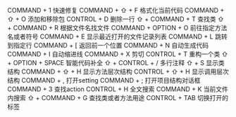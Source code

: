 COMMAND + 1                      快速修复
COMMAND + ⇧ + F                  格式化当前代码
COMMAND + ⇧ + O                  添加和移除包
CONTROL + D                      删除一行
⇧ + COMMAND + T                  查找类
⇧ + COMMAND + R                  根据文件名找文件
COMMAND + OPTION + O             前往指定方法名或者符号
COMMAND + E                      显示最近打开的文件记录列表
COMMAND + L                      跳转到指定行
COMMAND + [                      返回前一个位置
COMMAND + N                      自动生成代码
COMMAND + I                      自动缩进线
COMMAND + X                      剪切
CONTROL + T                      重构一个类
⇧ + OPTION + SPACE               智能代码补全
⇧ + CONTROL + /                  多行注释
⇧ + S                            显示类结构
COMMAND + ⇧ + H                  显示方法层次结构
CONTROL + ⇧ + H                  显示调用层次结构
COMMAND + ,                      打开setting
COMMAND + ;                      打开项目结构对话框
COMMAND + 3                      查找action
CONTROL + H                      全文搜索
COMMAND + K                      当前文件内搜索
⇧ + COMMAND + G                  查找类或者方法用途
CONTROL + TAB                    切换打开的标签












